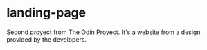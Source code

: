 # landing-page

Second proyect from The Odin Proyect. It's a website from a design provided by the developers. 
